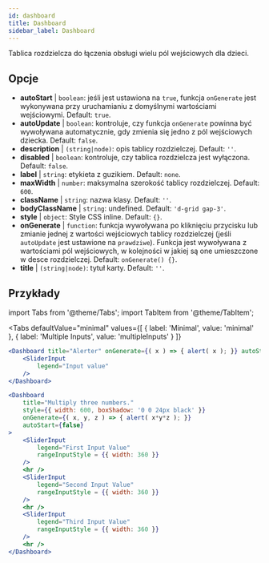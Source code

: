 ```yaml
--- 
id: dashboard 
title: Dashboard
sidebar_label: Dashboard 
---
```


Tablica rozdzielcza do łączenia obsługi wielu pól wejściowych dla dzieci.

## Opcje

* __autoStart__ | `boolean`: jeśli jest ustawiona na `true`, funkcja `onGenerate` jest wykonywana przy uruchamianiu z domyślnymi wartościami wejściowymi. Default: `true`.
* __autoUpdate__ | `boolean`: kontroluje, czy funkcja `onGenerate` powinna być wywoływana automatycznie, gdy zmienia się jedno z pól wejściowych dziecka. Default: `false`.
* __description__ | `(string|node)`: opis tablicy rozdzielczej. Default: `''`.
* __disabled__ | `boolean`: kontroluje, czy tablica rozdzielcza jest wyłączona. Default: `false`.
* __label__ | `string`: etykieta z guzikiem. Default: `none`.
* __maxWidth__ | `number`: maksymalna szerokość tablicy rozdzielczej. Default: `600`.
* __className__ | `string`: nazwa klasy. Default: `''`.
* __bodyClassName__ | `string`: undefined. Default: `'d-grid gap-3'`.
* __style__ | `object`: Style CSS inline. Default: `{}`.
* __onGenerate__ | `function`: funkcja wywoływana po kliknięciu przycisku lub zmianie jednej z wartości wejściowych tablicy rozdzielczej (jeśli `autoUpdate` jest ustawione na `prawdziwe`). Funkcja jest wywoływana z wartościami pól wejściowych, w kolejności w jakiej są one umieszczone w desce rozdzielczej. Default: `onGenerate() {}`.
* __title__ | `(string|node)`: tytuł karty. Default: `''`.


## Przykłady

import Tabs from '@theme/Tabs';
import TabItem from '@theme/TabItem';

<Tabs
    defaultValue="minimal"
    values={[
        { label: 'Minimal', value: 'minimal' },
        { label: 'Multiple Inputs', value: 'multipleInputs' }
    ]}
>

<TabItem value="minimal"> 

```jsx live
<Dashboard title="Alerter" onGenerate={( x ) => { alert( x ); }} autoStart={false} >
    <SliderInput
        legend="Input value"
    />
</Dashboard>
```

</TabItem>

<TabItem value="multipleInputs" > 

```jsx live
<Dashboard 
    title="Multiply three numbers."
    style={{ width: 600, boxShadow: '0 0 24px black' }}
    onGenerate={( x, y, z ) => { alert( x*y*z ); }} 
    autoStart={false} 
>
    <SliderInput
        legend="First Input Value"
        rangeInputStyle = {{ width: 360 }}
    />
    <hr />
    <SliderInput
        legend="Second Input Value"
        rangeInputStyle = {{ width: 360 }}
    />
    <hr />
    <SliderInput
        legend="Third Input Value"
        rangeInputStyle = {{ width: 360 }}
    />
    <hr />
</Dashboard>
```

</TabItem>

</Tabs>
